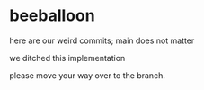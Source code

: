 # beeballoon
here are our weird commits; main does not matter

we ditched this implementation

please move your way over to the branch.
